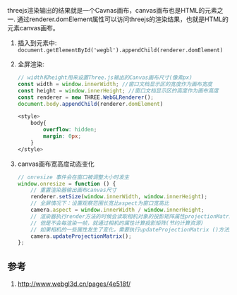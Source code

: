 threejs渲染输出的结果就是一个Cavnas画布，canvas画布也是HTML的元素之一. 通过renderer.domElement属性可以访问threejs的渲染结果，也就是HTML的元素canvas画布。


1. 插入到元素中: `document.getElementById('wegbl').appendChild(renderer.domElement)`
2. 全屏渲染: 

    ```js
    // width和height用来设置Three.js输出的Canvas画布尺寸(像素px)
    const width = window.innerWidth; //窗口文档显示区的宽度作为画布宽度
    const height = window.innerHeight; //窗口文档显示区的高度作为画布高度
    const renderer = new THREE.WebGLRenderer();
    document.body.appendChild(renderer.domElement)

    ```

    ```css
    <style>
        body{
            overflow: hidden;
            margin: 0px;
        }
    </style>

    ```

3. canvas画布宽高度动态变化

    ```js
    // onresize 事件会在窗口被调整大小时发生
    window.onresize = function () {
        // 重置渲染器输出画布canvas尺寸
        renderer.setSize(window.innerWidth, window.innerHeight);
        // 全屏情况下：设置观察范围长宽比aspect为窗口宽高比
        camera.aspect = window.innerWidth / window.innerHeight;
        // 渲染器执行render方法的时候会读取相机对象的投影矩阵属性projectionMatrix
        // 但是不会每渲染一帧，就通过相机的属性计算投影矩阵(节约计算资源)
        // 如果相机的一些属性发生了变化，需要执行updateProjectionMatrix ()方法更新相机的投影矩阵
        camera.updateProjectionMatrix();
    };
    ```



## 参考
1. http://www.webgl3d.cn/pages/4e518f/












